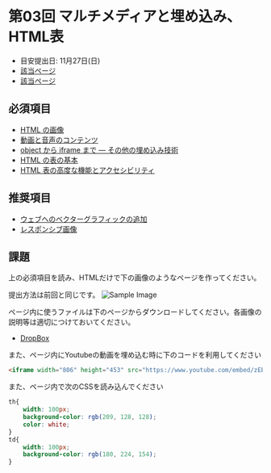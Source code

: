 # 第03回 マルチメディアと埋め込み、HTML表
- 目安提出日: 11月27日(日)
- [該当ページ](https://developer.mozilla.org/ja/docs/Learn/HTML/Multimedia_and_embedding)
- [該当ページ](https://developer.mozilla.org/ja/docs/Learn/HTML/Tables)

## 必須項目
- [HTML の画像](https://developer.mozilla.org/ja/docs/Learn/HTML/Multimedia_and_embedding/Images_in_HTML)
- [動画と音声のコンテンツ](https://developer.mozilla.org/ja/docs/Learn/HTML/Multimedia_and_embedding/Video_and_audio_content)
- [object から iframe まで — その他の埋め込み技術](https://developer.mozilla.org/ja/docs/Learn/HTML/Multimedia_and_embedding/Other_embedding_technologies)
- [HTML の表の基本](https://developer.mozilla.org/ja/docs/Learn/HTML/Tables/Basics)
- [HTML 表の高度な機能とアクセシビリティ](https://developer.mozilla.org/ja/docs/Learn/HTML/Tables/Advanced)

## 推奨項目
- [ウェブへのベクターグラフィックの追加](https://developer.mozilla.org/ja/docs/Learn/HTML/Multimedia_and_embedding/Adding_vector_graphics_to_the_Web)
- [レスポンシブ画像](https://developer.mozilla.org/ja/docs/Learn/HTML/Multimedia_and_embedding/Responsive_images)

## 課題
上の必須項目を読み、HTMLだけで下の画像のようなページを作ってください。

提出方法は前回と同じです。
![Sample Image](https://user-images.githubusercontent.com/83213179/199967874-868996f4-efb9-439d-bb58-10bd56497f55.png)

ページ内に使うファイルは下のページからダウンロードしてください。各画像の説明等は適切につけておいてください。

- [DropBox](https://www.dropbox.com/sh/ca4dyob3fwn9psy/AABK_0Dwor6ISwHuoEXwdSKsa?dl=0)

また、ページ内にYoutubeの動画を埋め込む時に下のコードを利用してください

```html
<iframe width="806" height="453" src="https://www.youtube.com/embed/zEBw7lY2QXs" title="【ワークライフ・ジャパン】 過労死はなくなるのか　犠牲者遺族に話を聞く" frameborder="0" allow="accelerometer; autoplay; clipboard-write; encrypted-media; gyroscope; picture-in-picture" allowfullscreen></iframe>
```

また、ページ内で次のCSSを読み込んでください
```css
th{
    width: 100px;
    background-color: rgb(209, 128, 128);
    color: white;
}
td{
    width: 100px;
    background-color: rgb(180, 224, 154);
}
```